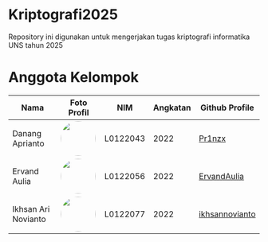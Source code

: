 # Kriptografi2025
Repository ini digunakan untuk mengerjakan tugas kriptografi informatika UNS tahun 2025

# Anggota Kelompok

| Nama                | Foto Profil                                               | NIM           | Angkatan    | Github Profile                      |
|---------------------|-----------------------------------------------------------|---------------|-------------|-------------------------------|
| Danang Aprianto   | <img src="https://github.com/Pr1nzx.png" width="70" style="border-radius:50%"> | L0122043    | 2022        |   <a href="https://github.com/Pr1nzx" target="_blank">Pr1nzx </a>           |
| Ervand Aulia    |  <img src="https://github.com/ErvandAulia.png" width="70" style="border-radius:50%">  | L0122056     | 2022        |  <a href="https://github.com/ErvandAulia" target="_blank">ErvandAulia </a>             |
| Ikhsan Ari Novianto   |  <img src="https://github.com/ikhsannovianto.png" width="70" style="border-radius:50%">  | L0122077     | 2022        |    <a href="https://github.com/ikhsannovianto " target="_blank">ikhsannovianto </a>              |
